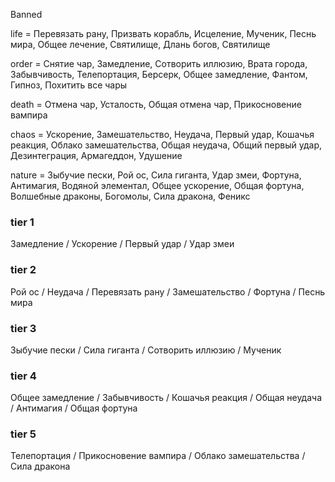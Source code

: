 Banned

life = Перевязать рану, Призвать корабль, Исцеление, Мученик, Песнь мира, Общее лечение, Святилище, Длань богов, Святилище

order = Снятие чар, Замедление, Сотворить иллюзию, Врата города, Забывчивость, Телепортация, Берсерк, Общее замедление, Фантом, Гипноз, Похитить все чары

death = Отмена чар, Усталость, Общая отмена чар, Прикосновение вампира

chaos = Ускорение, Замешательство, Неудача, Первый удар, Кошачья реакция, Облако замешательства, Общая неудача, Общий первый удар, Дезинтеграция, Армагеддон, Удушение

nature = Зыбучие пески, Рой ос, Сила гиганта, Удар змеи, Фортуна, Антимагия, Водяной элементал, Общее ускорение, Общая фортуна, Волшебные драконы, Богомолы, Сила дракона, Феникс


### tier 1
Замедление / Ускорение / Первый удар / Удар змеи

### tier 2
Рой ос / Неудача / Перевязать рану / Замешательство / Фортуна / Песнь мира

### tier 3
Зыбучие пески / Сила гиганта / Сотворить иллюзию / Мученик

### tier 4
Общее замедление / Забывчивость / Кошачья реакция / Общая неудача / Антимагия / Общая фортуна

### tier 5
Телепортация / Прикосновение вампира / Облако замешательства / Сила дракона



